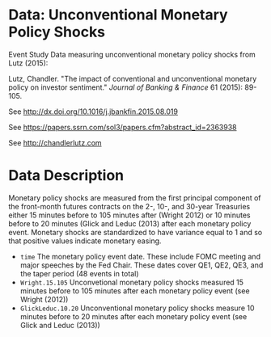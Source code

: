 # Data: Unconventional Monetary Policy Shocks

Event Study Data measuring unconventional monetary policy shocks 
from Lutz (2015):

Lutz, Chandler. "The impact of conventional and unconventional
monetary policy on investor sentiment." *Journal of Banking & Finance*
61 (2015): 89-105.

See http://dx.doi.org/10.1016/j.jbankfin.2015.08.019

See https://papers.ssrn.com/sol3/papers.cfm?abstract_id=2363938

See http://chandlerlutz.com 


# Data Description 

Monetary policy shocks are measured from the first principal component
of the front-month futures contracts on the 2-, 10-, and 30-year
Treasuries either 15 minutes before to 105 minutes after (Wright 2012)
or 10 minutes before to 20 minutes (Glick and Leduc (2013) after each
monetary policy event. Monetary shocks are standardized to have
variance equal to 1 and so that positive values indicate monetary
easing. 

* `time` The monetary policy event date. These include FOMC meeting
  and major speeches by the Fed Chair. These dates cover QE1, QE2,
  QE3, and the taper period (48 events in total)
* `Wright.15.105` Unconvetional monetary policy shocks measured 15
  minutes before to 105 minutes after each monetary policy event (see
  Wright (2012))
* `GlickLeduc.10.20` Unconventional monetary policy shocks measure 10
  minutes before to 20 minutes after each monetary policy event (see
  Glick and Leduc (2013))
  

